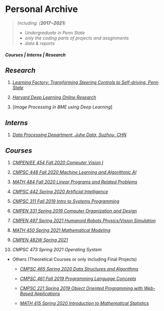 # Personal Archive



> _Including:  (**2017~2021**)_
>  - _Undergraduate in Penn State_
>  - _only the coding parts of projects and assginments_
>  - _data & reports_


##### **Courses | Interns | Research**

## ***Research***
   1. [_Learning Factory: Transforming Steering Controls to Self-driving, Penn State_](https://github.com/whsair/Summer-2020-Learning-Factory-Transforming-Steering-Controls-to-Self-Driving)
   
   2. [_Harvard Deep Learning Online Research_](https://github.com/whsair/Summer-2020-Harvard-Deep-Learning-Online-Research-Intro-to-Deep-Learning)

   3. [_Image Processing in BME using Deep Learning_]
## ***Interns***
   1. [_Data Processing Department, Juhe Data, Suzhou, CHN_](Others/Summer%202019%20JuHe%20Data%20Interns/datasets%20and%20schedules)
## ***Courses***
   1. [_CMPEN/EE 454 Fall 2020 Computer Vision I_](CMPEN_EE%20454%20Fall%202020%20Computer%20Vision%20I)
   
   2. [_CMPSC 448 Fall 2020 Machine Learning and Algorithmic AI_](CMPSC%20448%20Fall%202020%20Machine%20Learning%20and%20Algorithmic%20AI)
   
   3. [_MATH 484 Fall 2020 Linear Programs and Related Problems_](MATH%20484%20Fall%202020%20Linear%20Programs)
   
   4. [_CMPSC 442 Spring 2020 Artificial Intelligence_](CMPSC%20442%20Spring%202020%20Artificial%20Intelligence)
   
   5. [_CMPSC 311 Fall 2019 Intro to Systems Programming_](CMPSC%20311%20Fall%202019%20Intro%20to%20Systems%20Programming)
   
   6. [_CMPEN 331 Spring 2019 Computer Organization and Design_](CMPEN%20331%20Spring%202019%20Computer%20Organization%20and%20Design)

   7. [_CMPEN 497 Spring 2021 Humanoid Robots Physics/Vision Simulation_](https://github.com/whsair/Archive/tree/main/CMPEN%20497%20Spring%202021%20Humanoid%20Robots%20PhysicsVision%20Simulation)

   8. [_MATH 450 Spring 2021 Mathematical Modeling_](Math%20450%20Spring%202021%20Mathematical%20Modeling)

   9. [_CMPEN 482W Spring 2021_](https://github.com/whsair/Wearable-Multimodal-Team-1)

   10. _CMPSC 473 Spring 2021 Operating System_
   
   - Others  (Theoretical Courses or only including Final Projects)
   
     - [_CMPSC 465 Spring 2020 Data Structures and Algorithms_](Others/CMPSC%20465%20Spring%202020%20Data%20Structures%20and%20Algorithms)
     
     - [_CMPSC 461 Fall 2019 Programming Language Concepts_](Others/CMPSC%20461%20Fall%202019%20Programming%20Language%20Concepts)
     
     - [_CMPSC 221 Spring 2019 Object Oriented Programming with Web-Based Applications_](Others/CMPSC%20221%20Spring%202019%20Object%20Oriented%20Programming%20with%20Web-Based%20Applications)
     
     - [_MATH 415 Spring 2020 Introduction to Mathematical Statistics_](Others/MATH%20415%20Spring%202020%20Introduction%20to%20Mathematical%20Statistics)
     
   

